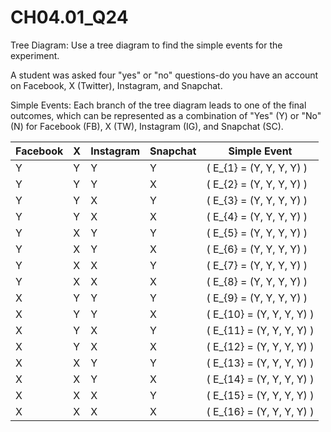 # CH04.01_Q24 #
Tree Diagram: Use a tree diagram to find the simple events for the experiment.

A student was asked four "yes" or "no" questions-do you have an account on Facebook, X (Twitter), Instagram, and Snapchat.


Simple Events:
Each branch of the tree diagram leads to one of the final outcomes, which can be represented as a combination of "Yes" (Y) or "No" (N) for Facebook (FB), X (TW), Instagram (IG), and Snapchat (SC).

| Facebook | X  | Instagram | Snapchat | Simple Event          |
|----------|----|-----------|----------|-----------------------|
| Y        | Y  | Y         | Y        | \( E_{1} = (Y, Y, Y, Y) \)     |
| Y        | Y  | Y         | X        | \( E_{2} = (Y, Y, Y, Y) \)     |
| Y        | Y  | X         | Y        | \( E_{3} = (Y, Y, Y, Y) \)     |
| Y        | Y  | X         | X        | \( E_{4} = (Y, Y, Y, Y) \)     |
| Y        | X  | Y         | Y        | \( E_{5} = (Y, Y, Y, Y) \)     |
| Y        | X  | Y         | X        | \( E_{6} = (Y, Y, Y, Y) \)     |
| Y        | X  | X         | Y        | \( E_{7} = (Y, Y, Y, Y) \)     |
| Y        | X  | X         | X        | \( E_{8} = (Y, Y, Y, Y) \)     |
| X        | Y  | Y         | Y        | \( E_{9} = (Y, Y, Y, Y) \)     |
| X        | Y  | Y         | X        | \( E_{10} = (Y, Y, Y, Y) \)    |
| X        | Y  | X         | Y        | \( E_{11} = (Y, Y, Y, Y) \)    |
| X        | Y  | X         | X        | \( E_{12} = (Y, Y, Y, Y) \)    |
| X        | X  | Y         | Y        | \( E_{13} = (Y, Y, Y, Y) \)    |
| X        | X  | Y         | X        | \( E_{14} = (Y, Y, Y, Y) \)    |
| X        | X  | X         | Y        | \( E_{15} = (Y, Y, Y, Y) \)    |
| X        | X  | X         | X        | \( E_{16} = (Y, Y, Y, Y) \)    |


